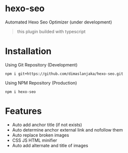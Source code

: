 # hexo-seo
Automated Hexo Seo Optimizer (under development)

> this plugin builded with typescript

# Installation
Using Git Repository (Development)
```shell
npm i git+https://github.com/dimaslanjaka/hexo-seo.git
```
Using NPM Repository (Production)
```shell
npm i hexo-seo
```

# Features

- Auto add anchor title (if not exists)
- Auto determine anchor external link and nofollow them
- Auto replace broken images
- CSS JS HTML minifier
- Auto add alternate and title of images